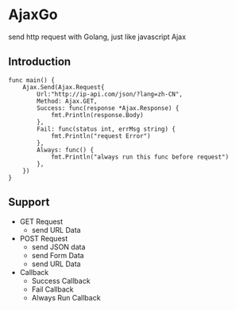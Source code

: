 # AjaxGo
send http request with Golang, just like javascript Ajax

## Introduction

    func main() {
    	Ajax.Send(Ajax.Request{
    		Url:"http://ip-api.com/json/?lang=zh-CN",
    		Method: Ajax.GET,
    		Success: func(response *Ajax.Response) {
    			fmt.Println(response.Body)
    		},
    		Fail: func(status int, errMsg string) {
    			fmt.Println("request Error")
    		},
    		Always: func() {
    			fmt.Println("always run this func before request")
    		},
    	})
    }

## Support
 - GET Request
     - send URL Data
 - POST Request
     - send JSON data
     - send Form Data
     - send URL Data
 - Callback
     - Success Callback
     - Fail Callback
     - Always Run Callback